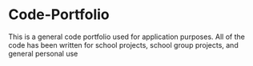 # Code-Portfolio
This is a general code portfolio used for application purposes. All of the code has been written for school projects, school group projects, and general personal use
